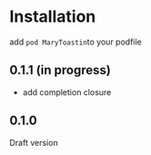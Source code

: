 # Installation 

add ```pod MaryToastin```to your podfile

## 0.1.1 (in progress)
- add completion closure

## 0.1.0
Draft version

